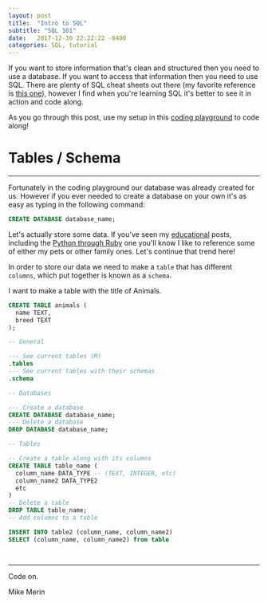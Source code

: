 ```yaml
---
layout: post
title:  "Intro to SQL"
subtitle: "SQL 101"
date:   2017-12-30 22:22:22 -0400
categories: SQL, tutorial
---
```

If you want to store information that's clean and structured then you need to use a database. If you want to access that information then you need to use SQL. There are plenty of SQL cheat sheets out there (my favorite reference is [this one](https://zeroturnaround.com/wp-content/uploads/2016/06/RebelLabs-SQL-cheat-sheet.png)), however I find when you're learning SQL it's better to see it in action and code along.

As you go through this post, use my setup in this [coding playground](http://tpcg.io/zkrK2w) to code along!

# Tables / Schema
---

Fortunately in the coding playground our database was already created for us. However if you ever needed to create a database on your own it's as easy as typing in the following command:

```sql
CREATE DATABASE database_name;
```

Let's actually store some data. If you've seen my [educational](https://mikemerin.github.io/education/) posts, including the [Python through Ruby](https://mikemerin.github.io/Python-through-Ruby/#19-sorting-a-collection) one you'll know I like to reference some of either my pets or other family ones. Let's continue that trend here!

In order to store our data we need to make a `table` that has different `columns`, which put together is known as a `schema`.

I want to make a table with the title of Animals.


```sql
CREATE TABLE animals (
  name TEXT,
  breed TEXT
);
```

```sql
-- General

--- See current tables (M)
.tables
--- See current tables with their schemas
.schema

-- Databases

--- Create a database
CREATE DATABASE database_name;
--- Delete a database
DROP DATABASE database_name;

-- Tables

-- Create a table along with its columns
CREATE TABLE table_name (
  column_name DATA_TYPE -- (TEXT, INTEGER, etc)
  column_name2 DATA_TYPE2
  etc
)
-- Delete a table
DROP TABLE table_name;
-- Add columns to a table

INSERT INTO table2 (column_name, column_name2)
SELECT (column_name, column_name2) from table




```
---

Code on.

Mike Merin

<!--


CREATE TABLE animals (
  name TEXT,
  age INTEGER
  animal_type TEXT
);

.tables
.schema

DROP TABLE animals;

CREATE TABLE animals (
    id INTEGER PRIMARY KEY,
    name TEXT,
    age INTEGER,
    animal_type TEXT
);

.schema

ALTER TABLE animals
ADD COLUMN breed TEXT;

.schema





INSERT INTO animals
(name, age, animal_type, breed)
VALUES ("Lira", 15, "Cat", "Chartreux");

INSERT INTO animals
(name, age, animal_type, breed)
VALUES ("Lily", 9, "Dog", "Pit Mix");

SELECT * FROM testing; -->
